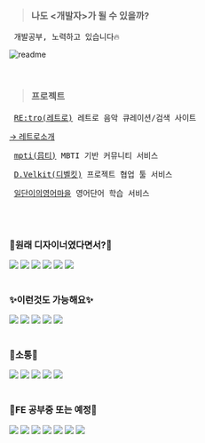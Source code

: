> ### 나도 <개발자>가 될 수 있을까?
<pre> 개발공부, 노력하고 있습니다🔥 </pre>
![readme](https://user-images.githubusercontent.com/100851211/193508203-3c512c48-7a40-444d-ad5d-43e84a1b878f.png)


<br>

> ### 프로젝트
<pre> <a href="https://retro-music.co.kr">RE:tro(레트로)</a> 레트로 음악 큐레이션/검색 사이트 </pre>
<a href="https://www.notion.so/RE-TRO-15d5dadcf1924e36bba7888977c379e2"> → 레트로소개 </a>

<pre> <a href="https://www.mptifriend.com">mpti(믑티)</a> MBTI 기반 커뮤니티 서비스 </pre>

<pre> <a href="https://d-velkit.com">D.Velkit(디벨킷)</a> 프로젝트 협업 툴 서비스 </pre>

<pre> <a href="#">일단이의영어마을</a> 영어단어 학습 서비스  </pre>



<br>
<br>
<div>
  <h3>🎨원래 디자이너였다면서?🎨</h3>
	<img src="https://img.shields.io/badge/Adobe Photoshop-31A8FF?style=flat-square&logo=Adobe Photoshop&logoColor=white"/>
  <img src="https://img.shields.io/badge/Figma-F24E1E?style=flat-square&logo=Figma&logoColor=white"/>
  <img src="https://img.shields.io/badge/Adobe Illustrator-FF9A00?style=flat-square&logo=Adobe Illustrator&logoColor=white"/>
  <img src="https://img.shields.io/badge/Adobe XD-FF61F6?style=flat-square&logo=Adobe XD&logoColor=white"/>
  <img src="https://img.shields.io/badge/Adobe InDesign-FF3366?style=flat-square&logo=Adobe InDesign&logoColor=white"/>
  <img src="https://img.shields.io/badge/Adobe Premiere Pro-9999FF?style=flat-square&logo=Adobe Premiere Pro&logoColor=white"/>
</div>

<br>

<div>
  <h3>✨이런것도 가능해요✨</h3>
  <img src="https://img.shields.io/badge/HTML5-E34F26?style=flat-square&logo=HTML5&logoColor=white"/>
  <img src="https://img.shields.io/badge/CSS3-1572B6?style=flat-square&logo=CSS3&logoColor=white"/>
  <img src="https://img.shields.io/badge/JavaScript-F7DF1E?style=flat-square&logo=JavaScript&logoColor=white"/>
  <img src="https://img.shields.io/badge/Visual Studio Code-007ACC?style=flat-square&logo=Visual Studio Code&logoColor=white"/>
  <img src="https://img.shields.io/badge/FileZilla-BF0000?style=flat-square&logo=FileZilla&logoColor=white"/>
</div>

<br>

<div>
  <h3>🙌소통🙌</h3>
  <img src="https://img.shields.io/badge/Notion-000000?style=flat-square&logo=Notion&logoColor=white"/>
  <img src="https://img.shields.io/badge/Slack-4A154B?style=flat-square&logo=Slack&logoColor=white"/>
  <img src="https://img.shields.io/badge/Notion-000000?style=flat-square&logo=Notion&logoColor=white"/>
  <img src="https://img.shields.io/badge/Discord-5865F2?style=flat-square&logo=Discord&logoColor=white"/>
  <img src="https://img.shields.io/badge/KakaoTalk-FFCD00?style=flat-square&logo=KakaoTalk&logoColor=391b1b"/>
</div>

<br>

<!-- align="center" -->
<div>
  <h3>📝FE 공부중 또는 예정📝</h3>
  <img src="https://img.shields.io/badge/Git-F05032?style=flat-square&logo=Git&logoColor=white"/>
  <img src="https://img.shields.io/badge/GitHub-181717?style=flat-square&logo=GitHub&logoColor=white"/>
  <img src="https://img.shields.io/badge/JavaScript-F7DF1E?style=flat-square&logo=JavaScript&logoColor=white"/>
  <img src="https://img.shields.io/badge/React-61DAFB?style=flat-square&logo=React&logoColor=white"/>
  <img src="https://img.shields.io/badge/TypeScript-3178C6?style=flat-square&logo=TypeScript&logoColor=white"/>
  <img src="https://img.shields.io/badge/Vue.js-4FC08D?style=flat-square&logo=Vue.js&logoColor=white"/>
  <img src="https://img.shields.io/badge/Next.js-000000?style=flat-square&logo=Next.js&logoColor=white"/>
</div>



<br>

<!--
**kimsojeong01/kimsojeong01** is a ✨ _special_ ✨ repository because its `README.md` (this file) appears on your GitHub profile.

Here are some ideas to get you started:

- 🔭 I’m currently working on ...
- 🌱 I’m currently learning ...
- 👯 I’m looking to collaborate on ...
- 🤔 I’m looking for help with ...
- 💬 Ask me about ...
- 📫 How to reach me: ...
- 😄 Pronouns: ...
- ⚡ Fun fact: ...
-->
